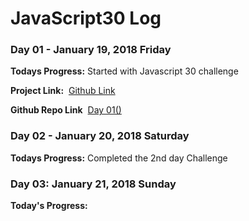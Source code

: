 # JavaScript30 Log

### Day 01 - January 19, 2018 Friday

**Todays Progress:** Started with Javascript 30 challenge 

**Project Link:** &nbsp;[Github Link](#)

**Github Repo Link**  &nbsp;[Day 01()](#)


### Day 02 - January 20, 2018 Saturday

**Todays Progress:** Completed the 2nd day Challenge


### Day 03: January 21, 2018 Sunday

**Today's Progress:** 
